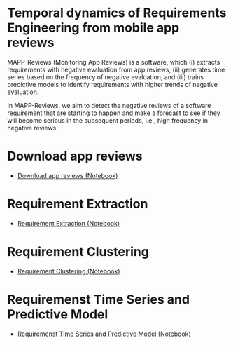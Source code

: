 # Temporal dynamics of Requirements Engineering from mobile app reviews

MAPP-Reviews (Monitoring App Reviews) is a software, which (i) extracts requirements with negative evaluation from app reviews, (ii) generates time series based on the frequency of negative evaluation, and (iii) trains predictive models to identify requirements with higher trends of negative evaluation.

In MAPP-Reviews, we aim to detect the negative reviews of a software requirement that are starting to happen and make a forecast to see if they will become serious in the subsequent periods, i.e., high frequency in negative reviews. 

# Download app reviews
* [Download app reviews (Notebook)](https://github.com/vitormesaque/mapp-reviews/blob/d200f450d8939cbc86c0ec07f70cd83fb2671a2f/Mapp_Reviews_Web_Crawler.ipynb)

# Requirement Extraction
* [Requirement Extraction (Notebook)](https://github.com/vitormesaque/mapp-reviews/blob/629f2e7f38a05d6070dbd48a1a1915c3a9a80679/Requirement_Extraction_RE-BERT.ipynb)

# Requirement Clustering
* [Requirement Clustering (Notebook)](https://github.com/vitormesaque/mapp-reviews/blob/629f2e7f38a05d6070dbd48a1a1915c3a9a80679/Requirement_Clustering.ipynb)

# Requiremenst Time Series and Predictive Model
* [Requiremenst Time Series and Predictive Model (Notebook)](https://github.com/vitormesaque/mapp-reviews/blob/bfcd5b5f19ea63c9d9670bbc2914c4eac3f28138/Time_Series_by_Week_and_App_Changepoints.ipynb)
